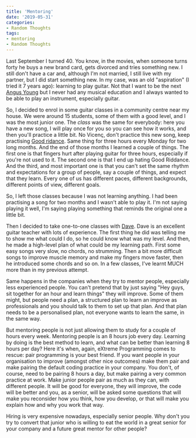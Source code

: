 ```yaml
---
title: 'Mentoring'
date: '2019-05-31'
categories:
- Random Thoughts
tags:
- mentoring
- Random Thoughts
---
```


Last September I turned 40. You know, in the movies, when someone turns forty he buys a new brand card, gets divorced and tries something new. I still don't have a car and, although I'm not married, I still live with my partner, but I did start something new. In my case, was an old "aspiration" (I tried it 7 years ago): learning to play guitar. Not that I want to be the next [Angus Young](https://en.wikipedia.org/wiki/Angus_Young) but I never had any musical education and I always wanted to be able to play an instrument, especially guitar.

So, I decided to enrol in some guitar classes in a community centre near my house. We were around 15 students, some of them with a good level, and I was the most junior one. The *class* was the same for everybody: here you have a new song, I will play once for you so you can see how it works, and then you'll practice a little bit. No Vicenç, don't practice this new song, keep practising [Good ridance](https://www.youtube.com/watch?v=CnQ8N1KacJc). Same thing for three hours every Monday for two long months. And the end of those months I learned a couple of things. The first one is that fingers hurt after playing guitar for three hours, especially if you're not used to it. The second one is that I end up hating Good Riddance. And the third, and most important one is that you can't set the same rhythm and expectations for a group of people, say a couple of things, and expect that they learn. Every one of us has different paces, different backgrounds, different points of view, different goals.

So, I left those classes because I was not learning anything. I had been practising a song for two months and I wasn't able to play it. I'm not saying playing it well, I'm saying playing something that reminds the original one a little bit.

Then I decided to take one-to-one classes with [Dave](https://tutorful.co.uk/tutors/wjm5xlo5). Dave is an excellent guitar teacher with lots of experience. The first thing he did was telling me to show me what could I do, so he could know what was my level. And then, he made a high-level plan of what could be my learning path. First some easy songs very slow, no chords, no strumming. Then a bit more difficult songs to improve muscle memory and make my fingers move faster, then he introduced some chords and so on. In a few classes, I've learnt MUCH more than in my previous attempt.

Same happens in the companies when they try to mentor people, especially less experienced people. You can't pretend that by just saying "Hey guys, sit together for an hour and learn things" they will improve. Some of them might, but people need a plan, a structured plan to learn an improve as professionals and you should talk to them to set up that plan. And that plan needs to be a personalised plan, not everyone wants to learn the same, in the same way.

But mentoring people is not just allowing them to study for a couple of hours every week. Mentoring people is an 8 hours job every day. Learning by doing is the best method to learn, and what can be better than learning 8 hours per day? Here it's when, again, eXtreme Programming comes to rescue: pair programming is your best friend. If you want people in your organisation to improve (amongst other nice outcomes) make them pair and make pairing the default coding practice in your company. You don't, of course, need to be pairing 8 hours a day, but make pairing a very common practice at work. Make junior people pair as much as they can, with different people. It will be good for everyone, they will improve, the code will be better and you, as a senior, will be asked some questions that will make you reconsider how you think, how you develop, or that will make you explain how and why you work that way.

Hiring is very expensive nowadays, especially senior people. Why don't you try to convert that junior who is willing to eat the world in a great senior for your company and a future great mentor for other people?
